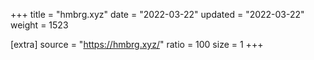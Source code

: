 +++
title = "hmbrg.xyz"
date = "2022-03-22"
updated = "2022-03-22"
weight = 1523

[extra]
source = "https://hmbrg.xyz/"
ratio = 100
size = 1
+++
